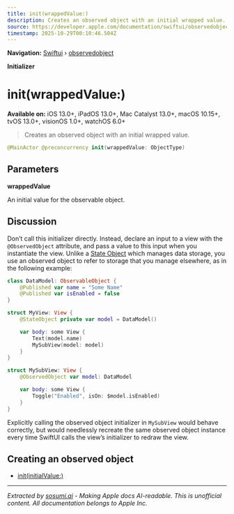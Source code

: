 ```yaml
---
title: init(wrappedValue:)
description: Creates an observed object with an initial wrapped value.
source: https://developer.apple.com/documentation/swiftui/observedobject/init(wrappedvalue:)
timestamp: 2025-10-29T00:10:46.504Z
---
```


**Navigation:** [Swiftui](/documentation/swiftui) › [observedobject](/documentation/swiftui/observedobject)

**Initializer**

# init(wrappedValue:)

**Available on:** iOS 13.0+, iPadOS 13.0+, Mac Catalyst 13.0+, macOS 10.15+, tvOS 13.0+, visionOS 1.0+, watchOS 6.0+

> Creates an observed object with an initial wrapped value.

```swift
@MainActor @preconcurrency init(wrappedValue: ObjectType)
```

## Parameters

**wrappedValue**

An initial value for the observable object.



## Discussion

Don’t call this initializer directly. Instead, declare an input to a view with the `@ObservedObject` attribute, and pass a value to this input when you instantiate the view. Unlike a [State Object](/documentation/swiftui/stateobject) which manages data storage, you use an observed object to refer to storage that you manage elsewhere, as in the following example:

```swift
class DataModel: ObservableObject {
    @Published var name = "Some Name"
    @Published var isEnabled = false
}

struct MyView: View {
    @StateObject private var model = DataModel()

    var body: some View {
        Text(model.name)
        MySubView(model: model)
    }
}

struct MySubView: View {
    @ObservedObject var model: DataModel

    var body: some View {
        Toggle("Enabled", isOn: $model.isEnabled)
    }
}
```

Explicitly calling the observed object initializer in `MySubView` would behave correctly, but would needlessly recreate the same observed object instance every time SwiftUI calls the view’s initializer to redraw the view.

## Creating an observed object

- [init(initialValue:)](/documentation/swiftui/observedobject/init(initialvalue:))

---

*Extracted by [sosumi.ai](https://sosumi.ai) - Making Apple docs AI-readable.*
*This is unofficial content. All documentation belongs to Apple Inc.*
